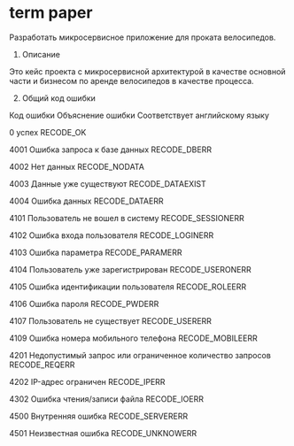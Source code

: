 # term paper
Разработать микросервисное приложение для проката велосипедов.

1. Описание

Это кейс проекта с микросервисной архитектурой в качестве основной части и бизнесом по аренде велосипедов в качестве процесса.


2. Общий код ошибки

Код ошибки Объяснение ошибки Соответствует английскому языку

0 успех RECODE_OK

4001 Ошибка запроса к базе данных RECODE_DBERR

4002 Нет данных RECODE_NODATA

4003 Данные уже существуют RECODE_DATAEXIST

4004 Ошибка данных RECODE_DATAERR

4101 Пользователь не вошел в систему RECODE_SESSIONERR

4102 Ошибка входа пользователя RECODE_LOGINERR

4103 Ошибка параметра RECODE_PARAMERR

4104 Пользователь уже зарегистрирован RECODE_USERONERR

4105 Ошибка идентификации пользователя RECODE_ROLEERR

4106 Ошибка пароля RECODE_PWDERR

4107 Пользователь не существует RECODE_USERERR
 
4109 Ошибка номера мобильного телефона RECODE_MOBILEERR

4201 Недопустимый запрос или ограниченное количество запросов RECODE_REQERR

4202 IP-адрес ограничен RECODE_IPERR

4302 Ошибка чтения/записи файла RECODE_IOERR

4500 Внутренняя ошибка RECODE_SERVERERR

4501 Неизвестная ошибка RECODE_UNKNOWERR
